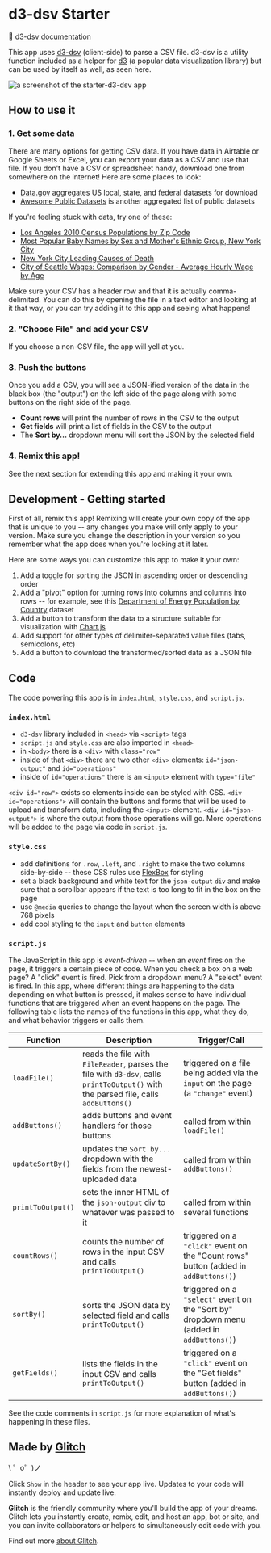d3-dsv Starter
=================

🔗 [d3-dsv documentation](https://github.com/d3/d3-dsv)

This app uses [d3-dsv](https://github.com/d3/d3-dsv) (client-side) to parse a CSV file. d3-dsv is a utility function included as a helper for [d3](https://d3js.org/) (a popular data visualization library) but can be used by itself as well, as seen here.

![a screenshot of the starter-d3-dsv app](https://cdn.glitch.com/4ec0c5b1-248c-4df1-b295-1843b15dd716%2Fd3-dsv.png?1552092999812)

## How to use it

### 1. Get some data

There are many options for getting CSV data. If you have data in Airtable or Google Sheets or Excel, you can export your data as a CSV and use that file. If you don't have a CSV or spreadsheet handy, download one from somewhere on the internet! Here are some places to look:
  - [Data.gov](https://catalog.data.gov/dataset?res_format=CSV) aggregates US local, state, and federal datasets for download
  - [Awesome Public Datasets](https://github.com/awesomedata/awesome-public-datasets) is another aggregated list of public datasets

If you're feeling stuck with data, try one of these:
- [Los Angeles 2010 Census Populations by Zip Code](https://catalog.data.gov/dataset/2010-census-populations-by-zip-code)
- [Most Popular Baby Names by Sex and Mother's Ethnic Group, New York City](https://catalog.data.gov/dataset/most-popular-baby-names-by-sex-and-mothers-ethnic-group-new-york-city-8c742)
- [New York City Leading Causes of Death](https://catalog.data.gov/dataset/new-york-city-leading-causes-of-death-ce97f)
- [City of Seattle Wages: Comparison by Gender - Average Hourly Wage by Age](https://catalog.data.gov/dataset/city-of-seattle-wages-comparison-by-gender-average-hourly-wage-by-age-353b2)

Make sure your CSV has a header row and that it is actually comma-delimited. You can do this by opening the file in a text editor and looking at it that way, or you can try adding it to this app and seeing what happens!

### 2. "Choose File" and add your CSV

If you choose a non-CSV file, the app will yell at you.

### 3. Push the buttons

Once you add a CSV, you will see a JSON-ified version of the data in the black box (the "output") on the left side of the page along with some buttons on the right side of the page.

- **Count rows** will print the number of rows in the CSV to the output
- **Get fields** will print a list of fields in the CSV to the output
- The **Sort by...** dropdown menu will sort the JSON by the selected field

### 4. Remix this app!

See the next section for extending this app and making it your own.

## Development - Getting started

First of all, remix this app! Remixing will create your own copy of the app that is unique to you -- any changes you make will only apply to your version. Make sure you change the description in your version so you remember what the app does when you're looking at it later.

Here are some ways you can customize this app to make it your own:

1. Add a toggle for sorting the JSON in ascending order or descending order
2. Add a "pivot" option for turning rows into columns and columns into rows -- for example, see this [Department of Energy Population by Country](https://catalog.data.gov/dataset/population-by-country-1980-2010) dataset
3. Add a button to transform the data to a structure suitable for visualization with [Chart.js](https://glitch.com/~starter-chartjs)
4. Add support for other types of delimiter-separated value files (tabs, semicolons, etc)
5. Add a button to download the transformed/sorted data as a JSON file

## Code

The code powering this app is in `index.html`, `style.css`, and `script.js`.

### `index.html`

- `d3-dsv` library included in `<head>` via `<script>` tags
- `script.js` and `style.css` are also imported in `<head>`
- in `<body>` there is a `<div>` with `class="row"`
- inside of that `<div>` there are two other `<div>` elements: `id="json-output"` and `id="operations"`
- inside of `id="operations"` there is an `<input>` element with `type="file"`

`<div id="row">` exists so elements inside can be styled with CSS. `<div id="operations">` will contain the buttons and forms that will be used to upload and transform data, including the `<input>` element. `<div id="json-output">` is where the output from those operations will go. More operations will be added to the page via code in `script.js`.

### `style.css`

- add definitions for `.row`, `.left`, and `.right` to make the two columns side-by-side -- these CSS rules use [FlexBox](https://developer.mozilla.org/en-US/docs/Web/CSS/CSS_Flexible_Box_Layout/Basic_Concepts_of_Flexbox) for styling
- set a black background and white text for the `json-output` `div` and make sure that a scrollbar appears if the text is too long to fit in the box on the page
- use `@media` queries to change the layout when the screen width is above 768 pixels
- add cool styling to the `input` and `button` elements

### `script.js`

The JavaScript in this app is _event-driven_ -- when an _event_ fires on the page, it triggers a certain piece of code. When you check a box on a web page? A "click" event is fired. Pick from a dropdown menu? A "select" event is fired. In this app, where different things are happening to the data depending on what button is pressed, it makes sense to have individual functions that are triggered when an event happens on the page. The following table lists the names of the functions in this app, what they do, and what behavior triggers or calls them.

Function | Description | Trigger/Call
--- | --- | ---
`loadFile()` | reads the file with `FileReader`, parses the file with `d3-dsv`, calls `printToOutput()` with the parsed file, calls `addButtons()` | triggered on a file being added via the `input` on the page (a `"change"` event)
`addButtons()` | adds buttons and event handlers for those buttons | called from within `loadFile()`
`updateSortBy()` | updates the `Sort by...` dropdown with the fields from the newest-uploaded data | called from within `addButtons()`
`printToOutput()` | sets the inner HTML of the `json-output` div to whatever was passed to it | called from within several functions
`countRows()` | counts the number of rows in the input CSV and calls `printToOutput()` | triggered on a `"click"` event on the "Count rows" button (added in `addButtons()`)
`sortBy()` | sorts the JSON data by selected field and calls `printToOutput()` | triggered on a `"select"` event on the "Sort by" dropdown menu (added in `addButtons()`)
`getFields()` | lists the fields in the input CSV and calls `printToOutput()` | triggered on a `"click"` event on the "Get fields" button (added in `addButtons()`)

See the code comments in `script.js` for more explanation of what's happening in these files.

Made by [Glitch](https://glitch.com/)
-------------------

\ ゜o゜)ノ


Click `Show` in the header to see your app live. Updates to your code will instantly deploy and update live.

**Glitch** is the friendly community where you'll build the app of your dreams. Glitch lets you instantly create, remix, edit, and host an app, bot or site, and you can invite collaborators or helpers to simultaneously edit code with you.

Find out more [about Glitch](https://glitch.com/about).

